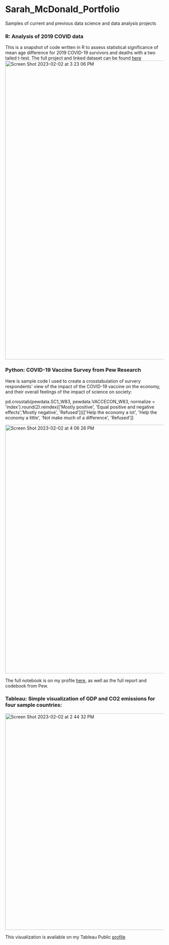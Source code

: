 # Sarah_McDonald_Portfolio
Samples of current and previous data science and data analysis projects

### R: Analysis of 2019 COVID data 
This is a snapshot of code written in R to assess statistical significance of mean age difference for 2019 COVID-19 survivors and deaths with a two tailed t-test. The full project and linked dataset can be found [here](https://spmcdonald1997.github.io/R_Project/)
<img width="947" alt="Screen Shot 2023-02-02 at 3 23 06 PM" src="https://user-images.githubusercontent.com/119249664/216473752-1fbfd71d-1ca9-45d2-9429-8b3695d97651.png">


### Python: COVID-19 Vaccine Survey from Pew Research
Here is sample code I used to create a crosstabulation of survery respondents' view of the impact of the COVID-19 vaccine on the economy, and their overall feelings of the impact of science on society: 

pd.crosstab(pewdata.SC1_W83, pewdata.VACCECON_W83, normalize = 'index').round(2).reindex(['Mostly positive', 'Equal positive and negative effects','Mostly negative', 'Refused'])[['Help the economy a lot', 'Help the economy a little', 'Not make much of a difference', 'Refused']]

<img width="788" alt="Screen Shot 2023-02-02 at 4 06 26 PM" src="https://user-images.githubusercontent.com/119249664/216478951-a6035776-0d4f-43fe-8d66-be16eac36caf.png">


The full notebook is on my profile [here](https://github.com/spmcdonald1997/COVID-19-Vaccine-Analysis---Pew-Research/blob/main/Americans'%20view%20on%20COVID-19%20Vaccine%20Impact%20on%20U.S.%20Economy.ipynb), as well as the full report and codebook from Pew. 

### Tableau: Simple visualization of GDP and CO2 emissions for four sample countries:
<img width="686" alt="Screen Shot 2023-02-02 at 2 44 32 PM" src="https://user-images.githubusercontent.com/119249664/216479164-f4ca5126-9ed6-4f14-9db9-89da91f41aac.png">

This visualization is available on my Tableau Public [profile](https://public.tableau.com/shared/FPZGYJNKF?:display_count=n&:origin=viz_share_link)
